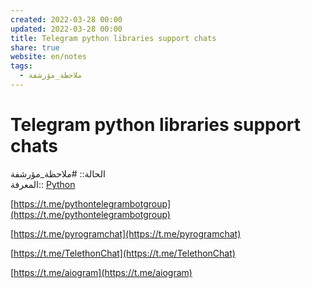 ```yaml
---  
created: 2022-03-28 00:00  
updated: 2022-03-28 00:00  
title: Telegram python libraries support chats  
share: true  
website: en/notes  
tags:  
  - ملاحظة_مؤرشفة  
---  
```

  
  
# Telegram python libraries support chats  
  
الحالة:: #ملاحظة_مؤرشفة  
المعرفة:: [Python](Python)  
  
[https://t.me/pythontelegrambotgroup](https://t.me/pythontelegrambotgroup)  
  
[https://t.me/pyrogramchat](https://t.me/pyrogramchat)  
  
[https://t.me/TelethonChat](https://t.me/TelethonChat)  
  
[https://t.me/aiogram](https://t.me/aiogram)  

